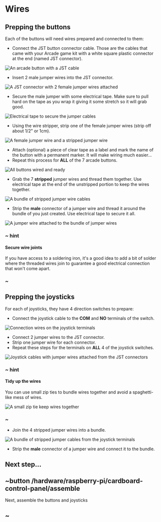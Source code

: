 # Wires

## Prepping the buttons

Each of the buttons will need wires prepared and connected to them: 

* Connect the JST button connector cable. Those are the cables that came with your Arcade game kit with a white square plastic connector at the end (named JST connector).

![An arcade button with a JST cable](/static/hardware/raspberry-pi/cardboard-control-panel/button.jpg)

* Insert 2 male jumper wires into the JST connector.

![A JST connector with 2 female jumper wires attached](/static/hardware/raspberry-pi/cardboard-control-panel/headers.jpg)

* Secure the male jumper with some electrical tape. Make sure to pull hard on the tape as you wrap it giving it some stretch so it will grab good.

![Electrical tape to secure the jumper cables](/static/hardware/raspberry-pi/cardboard-control-panel/headerstape.jpg)

* Using the wire stripper, strip one of the female jumper wires (strip off about 1/2" or 1cm).

![A female jumper wire and a stripped jumper wire](/static/hardware/raspberry-pi/cardboard-control-panel/strip.jpg)

* Attach (optional) a piece of clear tape as a label and mark the name of the button with a permanent marker. It will make wiring much easier...
* Repeat this process for **ALL** of the 7 arcade buttons.

![All buttons wired and ready](/static/hardware/raspberry-pi/cardboard-control-panel/allwires.jpg)

* Grab the 7 **stripped** jumper wires and thread them together. Use electrical tape at the end of the unstripped portion to keep the wires together.

![A bundle of stripped jumper wire cables](/static/hardware/raspberry-pi/cardboard-control-panel/bundle.jpg)

* Strip the **male** connector of a jumper wire and thread it around the bundle of you just created. Use electrical tape to secure it all.

![A jumper wire attached to the bundle of jumper wires](/static/hardware/raspberry-pi/cardboard-control-panel/gndwire.jpg)

### ~ hint

#### Secure wire joints

If you have access to a soldering iron, it's a good idea to add a bit of solder where the threaded wires join to guarantee a good electrical connection that won't come apart.

### ~

## Prepping the joysticks

For each of joysticks, they have 4 direction switches to prepare:

* Connect the joystick cable to the **COM** and **NO** terminals of the switch.

![Connection wires on the joystick terminals](/static/hardware/raspberry-pi/cardboard-control-panel/joystick.jpg)

* Connect 2 jumper wires to the JST connector.
* Strip one jumper wire for each connector.
* Repeat these steps for the terminals on **ALL** 4 of the joystick switches.

![Joystick cables with jumper wires attached from the JST connectors](/static/hardware/raspberry-pi/cardboard-control-panel/joystickconnectors.jpg)

### ~ hint

#### Tidy up the wires

You can use small zip ties to bundle wires together and avoid a spaghetti-like mess of wires.

![A small zip tie keep wires together](/static/hardware/raspberry-pi/cardboard-control-panel/joystickzip.jpg)

### ~

* Join the 4 stripped jumper wires into a bundle.

![A bundle of stripped jumper cables from the joystick terminals](/static/hardware/raspberry-pi/cardboard-control-panel/joystickbundle.jpg)

* Strip the **male** connector of a jumper wire and connect it to the bundle.

## Next step...

## ~button /hardware/raspberry-pi/cardboard-control-panel/assemble

Next, assemble the buttons and joysticks

## ~
